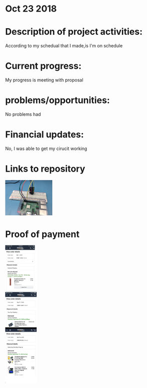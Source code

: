 # Oct 23 2018

# Description of  project activities:
According to my schedual that I made,is I'm on schedule
# Current progress:
My progress is meeting with proposal
# problems/opportunities:
No problems had 
# Financial updates:
No,  I was able to get my cirucit working 
# Links to repository 
<img src= "https://github.com/rulaone/DS3231/blob/master/IMG_5273.JPG" width ="150"/>

# Proof of payment 

<p float="left">
  <img src="https://raw.githubusercontent.com/rulaone/DS3231/master/merge_from_ofoct.jpg
" width="100" />




</p>
